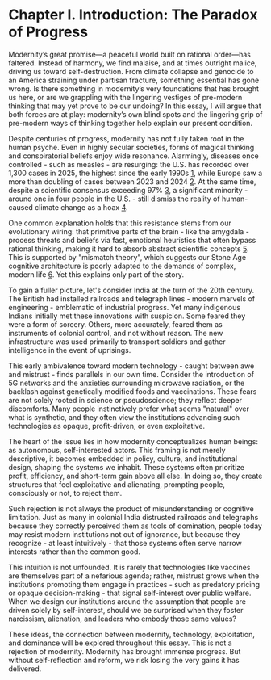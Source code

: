 # Chapter I. Introduction: The Paradox of Progress

Modernity’s great promise—a peaceful world built on rational order—has faltered. Instead of harmony, we find malaise, and at times outright malice, driving us toward self-destruction. From climate collapse and genocide to an America straining under partisan fracture, something essential has gone wrong. Is there something in modernity’s very foundations that has brought us here, or are we grappling with the lingering vestiges of pre-modern thinking that may yet prove to be our undoing? In this essay, I will argue that both forces are at play: modernity’s own blind spots and the lingering grip of pre-modern ways of thinking together help explain our present condition.

Despite centuries of progress, modernity has not fully taken root in the human psyche. Even in highly secular societies, forms of magical thinking and conspiratorial beliefs enjoy wide resonance. Alarmingly, diseases once controlled - such as measles - are resurging: the U.S. has recorded over 1,300 cases in 2025, the highest since the early 1990s [1](https://people.com/measles-cases-at-record-high-since-being-eliminated-in-2000-11768617), while Europe saw a more than doubling of cases between 2023 and 2024 [2](https://www.ft.com/content/bfbc8afc-111d-4975-9381-0fc69ccd7b0f). At the same time, despite a scientific consensus exceeding 97% [3](https://en.wikipedia.org/wiki/Scientific_consensus_on_climate_change), a significant minority - around one in four people in the U.S. - still dismiss the reality of human-caused climate change as a hoax [4](https://misinforeview.hks.harvard.edu/articleunderstanding-climate-change-conspiracy-beliefs-a-comparative-outlook).

One common explanation holds that this resistance stems from our evolutionary wiring: that 
primitive parts of the brain - like the amygdala - process threats and beliefs via fast, 
emotional heuristics that often bypass rational thinking, making it hard to absorb abstract 
scientific concepts [5](https://en.wikipedia.org/wiki/Thinking,_Fast_and_Slow). This is 
supported by "mismatch theory", which suggests our Stone Age cognitive architecture is poorly 
adapted to the demands of complex, modern life [6](https://en.wikipedia.org/wiki/Evolutionary_mismatch). 
Yet this explains only part of the story. 

To gain a fuller picture, let's consider India at the turn of the 20th century. The British had 
installed railroads and telegraph lines - modern marvels of engineering - emblematic of 
industrial progress. Yet many indigenous Indians initially met these innovations with 
suspicion. Some feared they were a form of sorcery. Others, more accurately, feared them as 
instruments of colonial control, and not without reason. The new infrastructure was used 
primarily to transport soldiers and gather intelligence in the event of uprisings.

This early ambivalence toward modern technology - caught between awe and mistrust - finds 
parallels in our own time. Consider the introduction of 5G networks and the anxieties 
surrounding microwave radiation, or the backlash against genetically modified foods and 
vaccinations. These fears are not solely rooted in science or pseudoscience; they reflect 
deeper discomforts. Many people instinctively prefer what seems "natural" over what is 
synthetic, and they often view the institutions advancing such technologies as opaque, 
profit-driven, or even exploitative.

The heart of the issue lies in how modernity conceptualizes human beings: as autonomous, 
self-interested actors. This framing is not merely descriptive, it becomes embedded in policy, 
culture, and institutional design, shaping the systems we inhabit. These systems often 
prioritize profit, efficiency, and short-term gain above all else. In doing so, they create 
structures that feel exploitative and alienating, prompting people, consciously or not, to 
reject them.

Such rejection is not always the product of misunderstanding or cognitive limitation. Just 
as many in colonial India distrusted railroads and telegraphs because they correctly perceived 
them as tools of domination, people today may resist modern institutions not out of ignorance, 
but because they recognize - at least intuitively - that those systems often serve narrow interests 
rather than the common good.

This intuition is not unfounded. It is rarely that technologies like vaccines are themselves 
part of a nefarious agenda; rather, mistrust grows when the institutions promoting them engage 
in practices - such as predatory pricing or opaque decision-making - that signal self-interest over 
public welfare. When we design our institutions around the assumption that people are driven 
solely by self-interest, should we be surprised when they foster narcissism, alienation, and 
leaders who embody those same values?

These ideas, the connection between modernity, technology, exploitation, and dominance will be 
explored throughout this essay. This is not a rejection of modernity. Modernity has brought 
immense progress. But without self-reflection and reform, we risk losing the very gains it has 
delivered.

